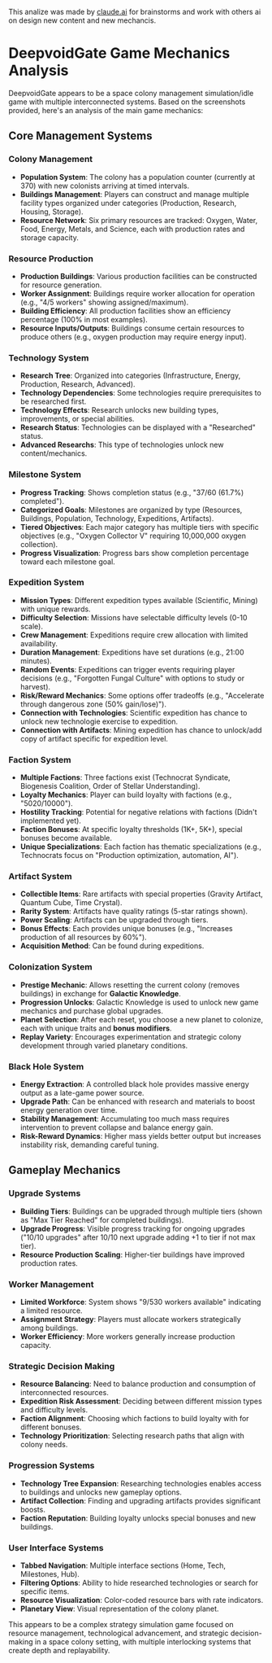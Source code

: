 This analize was made by [claude.ai](https://claude.ai/) for brainstorms and work with others ai on design new content and new mechancis.

# DeepvoidGate Game Mechanics Analysis

DeepvoidGate appears to be a space colony management simulation/idle game with multiple interconnected systems. Based on the screenshots provided, here's an analysis of the main game mechanics:

## Core Management Systems

### Colony Management

- **Population System**: The colony has a population counter (currently at 370) with new colonists arriving at timed intervals.
- **Buildings Management**: Players can construct and manage multiple facility types organized under categories (Production, Research, Housing, Storage).
- **Resource Network**: Six primary resources are tracked: Oxygen, Water, Food, Energy, Metals, and Science, each with production rates and storage capacity.

### Resource Production

- **Production Buildings**: Various production facilities can be constructed for resource generation.
- **Worker Assignment**: Buildings require worker allocation for operation (e.g., "4/5 workers" showing assigned/maximum).
- **Building Efficiency**: All production facilities show an efficiency percentage (100% in most examples).
- **Resource Inputs/Outputs**: Buildings consume certain resources to produce others (e.g., oxygen production may require energy input).

### Technology System

- **Research Tree**: Organized into categories (Infrastructure, Energy, Production, Research, Advanced).
- **Technology Dependencies**: Some technologies require prerequisites to be researched first.
- **Technology Effects**: Research unlocks new building types, improvements, or special abilities.
- **Research Status**: Technologies can be displayed with a "Researched" status.
- **Advanced Researchs**: This type of technologies unlock new content/mechanics.

### Milestone System

- **Progress Tracking**: Shows completion status (e.g., "37/60 (61.7%) completed").
- **Categorized Goals**: Milestones are organized by type (Resources, Buildings, Population, Technology, Expeditions, Artifacts).
- **Tiered Objectives**: Each major category has multiple tiers with specific objectives (e.g., "Oxygen Collector V" requiring 10,000,000 oxygen collection).
- **Progress Visualization**: Progress bars show completion percentage toward each milestone goal.

### Expedition System

- **Mission Types**: Different expedition types available (Scientific, Mining) with unique rewards.
- **Difficulty Selection**: Missions have selectable difficulty levels (0-10 scale).
- **Crew Management**: Expeditions require crew allocation with limited availability.
- **Duration Management**: Expeditions have set durations (e.g., 21:00 minutes).
- **Random Events**: Expeditions can trigger events requiring player decisions (e.g., "Forgotten Fungal Culture" with options to study or harvest).
- **Risk/Reward Mechanics**: Some options offer tradeoffs (e.g., "Accelerate through dangerous zone (50% gain/lose)").
- **Connection with Technologies**: Scientific expedition has chance to unlock new technologie exercise to expedition.
- **Connection with Artifacts**: Mining expedition has chance to unlock/add copy of artifact specific for expedition level.

### Faction System

- **Multiple Factions**: Three factions exist (Technocrat Syndicate, Biogenesis Coalition, Order of Stellar Understanding).
- **Loyalty Mechanics**: Player can build loyalty with factions (e.g., "5020/10000").
- **Hostility Tracking**: Potential for negative relations with factions (Didn't implemented yet).
- **Faction Bonuses**: At specific loyalty thresholds (1K+, 5K+), special bonuses become available.
- **Unique Specializations**: Each faction has thematic specializations (e.g., Technocrats focus on "Production optimization, automation, AI").

### Artifact System

- **Collectible Items**: Rare artifacts with special properties (Gravity Artifact, Quantum Cube, Time Crystal).
- **Rarity System**: Artifacts have quality ratings (5-star ratings shown).
- **Power Scaling**: Artifacts can be upgraded through tiers.
- **Bonus Effects**: Each provides unique bonuses (e.g., "Increases production of all resources by 60%").
- **Acquisition Method**: Can be found during expeditions.

### Colonization System

- **Prestige Mechanic**: Allows resetting the current colony (removes buildings) in exchange for **Galactic Knowledge**.
- **Progression Unlocks**: Galactic Knowledge is used to unlock new game mechanics and purchase global upgrades.
- **Planet Selection**: After each reset, you choose a new planet to colonize, each with unique traits and **bonus modifiers**.
- **Replay Variety**: Encourages experimentation and strategic colony development through varied planetary conditions.

### Black Hole System

- **Energy Extraction**: A controlled black hole provides massive energy output as a late-game power source.
- **Upgrade Path**: Can be enhanced with research and materials to boost energy generation over time.
- **Stability Management**: Accumulating too much mass requires intervention to prevent collapse and balance energy gain.
- **Risk-Reward Dynamics**: Higher mass yields better output but increases instability risk, demanding careful tuning.

## Gameplay Mechanics

### Upgrade Systems

- **Building Tiers**: Buildings can be upgraded through multiple tiers (shown as "Max Tier Reached" for completed buildings).
- **Upgrade Progress**: Visible progress tracking for ongoing upgrades ("10/10 upgrades" after 10/10 next upgrade adding +1 to tier if not max tier).
- **Resource Production Scaling**: Higher-tier buildings have improved production rates.

### Worker Management

- **Limited Workforce**: System shows "9/530 workers available" indicating a limited resource.
- **Assignment Strategy**: Players must allocate workers strategically among buildings.
- **Worker Efficiency**: More workers generally increase production capacity.

### Strategic Decision Making

- **Resource Balancing**: Need to balance production and consumption of interconnected resources.
- **Expedition Risk Assessment**: Deciding between different mission types and difficulty levels.
- **Faction Alignment**: Choosing which factions to build loyalty with for different bonuses.
- **Technology Prioritization**: Selecting research paths that align with colony needs.

### Progression Systems

- **Technology Tree Expansion**: Researching technologies enables access to buildings and unlocks new gameplay options.
- **Artifact Collection**: Finding and upgrading artifacts provides significant boosts.
- **Faction Reputation**: Building loyalty unlocks special bonuses and new buildings.

### User Interface Systems

- **Tabbed Navigation**: Multiple interface sections (Home, Tech, Milestones, Hub).
- **Filtering Options**: Ability to hide researched technologies or search for specific items.
- **Resource Visualization**: Color-coded resource bars with rate indicators.
- **Planetary View**: Visual representation of the colony planet.

This appears to be a complex strategy simulation game focused on resource management, technological advancement, and strategic decision-making in a space colony setting, with multiple interlocking systems that create depth and replayability.
